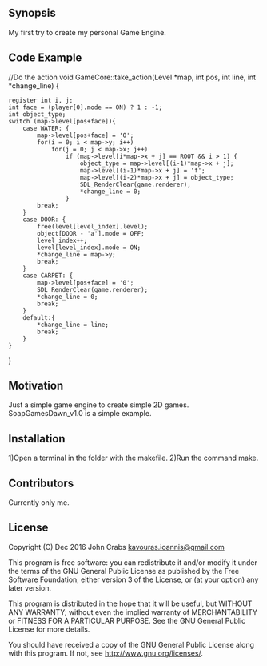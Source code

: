 ## Synopsis

My first try to create my personal Game Engine.

## Code Example
//Do the action
void GameCore::take_action(Level *map, int pos, int line, int *change_line)
{

	register int i, j;
	int face = (player[0].mode == ON) ? 1 : -1;
	int object_type;
	switch (map->level[pos+face]){
		case WATER: {
			map->level[pos+face] = '0';
			for(i = 0; i < map->y; i++)
				for(j = 0; j < map->x; j++)
					if (map->level[i*map->x + j] == ROOT && i > 1) {
						object_type = map->level[(i-1)*map->x + j];
						map->level[(i-1)*map->x + j] = 'f';
						map->level[(i-2)*map->x + j] = object_type;
						SDL_RenderClear(game.renderer);
						*change_line = 0;
					}
			break;
		}
		case DOOR: {
			free(level[level_index].level);
			object[DOOR - 'a'].mode = OFF;
			level_index++;
			level[level_index].mode = ON;
			*change_line = map->y;
			break;
		}
		case CARPET: {
			map->level[pos+face] = '0';
			SDL_RenderClear(game.renderer);
			*change_line = 0;
			break;
		}
		default:{
			*change_line = line;
			break;
		}
	}
	
}

## Motivation

Just a simple game engine to create simple 2D games. SoapGamesDawn_v1.0 is a simple example. 

## Installation

1)Open a terminal in the folder with the makefile.
2)Run the command make.

## Contributors

Currently only me.

## License
Copyright (C) Dec 2016 John Crabs <kavouras.ioannis@gmail.com>

This program is free software: you can redistribute it and/or modify
it under the terms of the GNU General Public License as published by
the Free Software Foundation, either version 3 of the License, or
(at your option) any later version.

This program is distributed in the hope that it will be useful,
but WITHOUT ANY WARRANTY; without even the implied warranty of
MERCHANTABILITY or FITNESS FOR A PARTICULAR PURPOSE.  See the
GNU General Public License for more details.

You should have received a copy of the GNU General Public License
along with this program.  If not, see <http://www.gnu.org/licenses/>.




